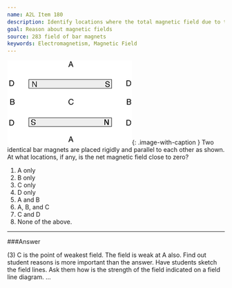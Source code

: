 ```yaml
---
name: A2L Item 180
description: Identify locations where the total magnetic field due to two bar magnets is zero?
goal: Reason about magnetic fields
source: 283 field of bar magnets
keywords: Electromagnetism, Magnetic Field
---
```


![Item180_fig1.gif](../images/Item180_fig1.gif){: .image-with-caption } Two
identical bar magnets are placed rigidly and parallel to each other as
shown.  At what locations, if any, is the net magnetic field close to
zero?

1. A only
2. B only
3. C only
4. D only
5. A and B
6. A, B, and C
7. C and D
8. None of the above.




<hr/>

###Answer 

(3) C is the point of weakest field. The field is weak at A also.
Find out student reasons is more important than the answer. Have
students sketch the field lines. Ask them how is the strength of the
field indicated on a field line diagram.
...
